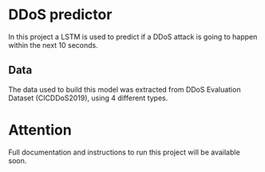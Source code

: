 # DDoS predictor

In this project a LSTM is used to predict if a DDoS attack is going to happen within the next 10 seconds.

## Data

The data used to build this model was extracted from DDoS Evaluation Dataset (CICDDoS2019), using 4 different types.

# Attention

Full documentation and instructions to run this project will be available soon.
